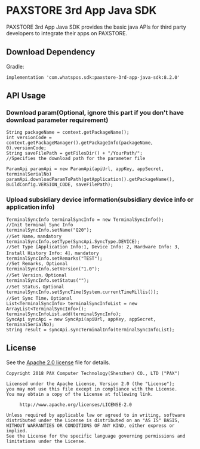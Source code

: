# PAXSTORE 3rd App Java SDK 


PAXSTORE 3rd App Java SDK provides the basic java APIs for third party developers to integrate their apps on PAXSTORE.

## Download Dependency

Gradle:

    implementation 'com.whatspos.sdk:paxstore-3rd-app-java-sdk:8.2.0'

## API Usage

### Download param(Optional, ignore this part if you don't have download parameter requirement)
    String packageName = context.getPackageName();
    int versionCode = context.getPackageManager().getPackageInfo(packageName, 0).versionCode;
    String saveFilePath = getFilesDir() + "/YourPath/";                                                             //Specifies the download path for the parameter file

    ParamApi paramApi = new ParamApi(apiUrl, appKey, appSecret, terminalSerialNo)
    paramApi.downloadParamToPath(getApplication().getPackageName(), BuildConfig.VERSION_CODE, saveFilePath);

### Upload subsidiary device information(subsidiary device info or application info)
    TerminalSyncInfo terminalSyncInfo = new TerminalSyncInfo();             //Init terminal Sync Info
    terminalSyncInfo.setName("Q20");                                        //Set Name，mandatory
    terminalSyncInfo.setType(SyncApi.SyncType.DEVICE);                      //Set Type [Application Info:1, Device Info: 2, Hardware Info: 3, Install History Info: 4]，mandatory
    terminalSyncInfo.setRemarks("TEST");                                    //Set Remarks, Optional
    terminalSyncInfo.setVersion("1.0");                                     //Set Version，Optional
    terminalSyncInfo.setStatus("");                                         //Set Status，Optional
    terminalSyncInfo.setSyncTime(System.currentTimeMillis());               //Set Sync Time，Optional
    List<TerminalSyncInfo> terminalSyncInfoList = new ArrayList<TerminalSyncInfo>();
    terminalSyncInfoList.add(terminalSyncInfo);
    SyncApi syncApi = new SyncApi(apiUrl, appKey, appSecret, terminalSerialNo);
    String result = syncApi.syncTerminalInfo(terminalSyncInfoList);

## License

See the [Apache 2.0 license](https://github.com/PAXSTORE/paxstore-3rd-app-android-sdk/blob/master/LICENSE) file for details.

    Copyright 2018 PAX Computer Technology(Shenzhen) CO., LTD ("PAX")

    Licensed under the Apache License, Version 2.0 (the "License");
    you may not use this file except in compliance with the License.
    You may obtain a copy of the License at following link.

         http://www.apache.org/licenses/LICENSE-2.0

    Unless required by applicable law or agreed to in writing, software
    distributed under the License is distributed on an "AS IS" BASIS,
    WITHOUT WARRANTIES OR CONDITIONS OF ANY KIND, either express or implied.
    See the License for the specific language governing permissions and
    limitations under the License.

